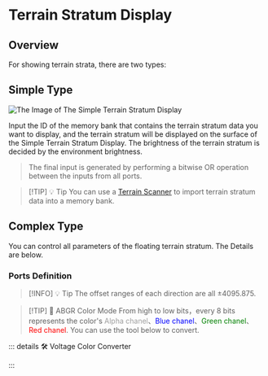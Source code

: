 <script setup lang="ts">
import ElectricConnection from "../../../components/ElectricElement/ElectricConnection";
import ElectricConnectorType from "../../../components/ElectricElement/ElectricConnectorType";
import ElectricConnectorDirection from "../../../components/ElectricElement/ElectricConnectorDirection";
import ElectricConnectionDisplayMode from "../../../components/ElectricElement/ElectricConnectionDisplayMode";
import IOPort from "../../../components/ElectricElement/IOPort";
import ElectricElement from "../../../components/ElectricElement/ElectricElement.vue";
import UintColorConverter from "/components/UintColorConverter.vue";

let connections = [
    new ElectricConnection(ElectricConnectorDirection.Top, ElectricConnectorType.Input, ElectricConnectionDisplayMode.StartAndEnd, [
        new IOPort(1, 16, "Scale Size", "For each 1 increase of this, the scale size of the floating terrain stratum increases by 1/8 times, with a maximum of 8191.875 times."),
        new IOPort(17, 32, "Y Offset", "For each 1 increase of this, the position of the floating terrain stratum moves up by 1/8 block. If the highest bit of this is 1, moving down instead.")
    ]),
    new ElectricConnection(ElectricConnectorDirection.Right, ElectricConnectorType.Input, ElectricConnectionDisplayMode.StartAndEnd, [
        new IOPort(1, 16, "X Offset", "For each 1 increase of this, the position of the floating terrain stratum moves north by 1/8 block. If the highest bit of this is 1, moving south instead."),
        new IOPort(17, 32, "Z Offset", "For each 1 increase of this, the position of the floating terrain stratum moves east by 1/8 block. If the highest bit of this is 1, moving west instead.")
    ]),
        new ElectricConnection(ElectricConnectorDirection.Bottom, ElectricConnectorType.Input, ElectricConnectionDisplayMode.StartAndEnd, [
        new IOPort(1, 8, "Yaw", "Set the yaw angle of the floating terrain stratum, in degree."),
        new IOPort(9, 16, "Pitch", "Set the pitch angle of the floating terrain stratum, in degree."),
        new IOPort(17, 24, "Roll", "Set the roll angle of the floating terrain stratum, in degree."),
        new IOPort(25, 25, "Yaw Sign", "If this is 1, the yaw angle will be negative."),
        new IOPort(26, 26, "Pitch Sign", "If this is 1, the pitch angle will be negative."),
        new IOPort(27, 27, "Roll Sign", "If this is 1, the roll angle will be negative."),
        new IOPort(28, 28, "Scaling Algorithm", "If this is 0, the block texture will be scaled by anisotropic filter, otherwise by keeping hard edges."),
        new IOPort(29, 29, "Whether Retaining", "When this is 0, if other parameters change, the floating terrain stratum will be changed immediately.  \n When this is 1, if other parameters change, a new floating terrain stratum will be displayed with the new parameters, and the old ones will be retained until this changes to 0, or exit the world."),
        new IOPort(30, 32, "Empty", "No effect.")
        
    ]),
    new ElectricConnection(ElectricConnectorDirection.Left, ElectricConnectorType.Input, ElectricConnectionDisplayMode.BitWidth, [
        new IOPort(1, 32, "Color", "Paint color on the floating terrain stratum, in ABGR color mode.")
    ]),
        new ElectricConnection(ElectricConnectorDirection.In, ElectricConnectorType.Input, ElectricConnectionDisplayMode.BitWidth, [
        new IOPort(1, 32, "Memory Bank ID", "Set the ID of a memory bank that you want to read terrain stratum data from.")
    ])
];
</script>

# Terrain Stratum Display <Badge text="v1.0" type="info"/>

## Overview

For showing terrain strata, there are two types:

## Simple Type

<img alt="The Image of The Simple Terrain Stratum Display" src="/images/expand/leds/terrain_display_led_0.webp" class="center_image small">

Input the ID of the memory bank that contains the terrain stratum data you want to display, and the terrain stratum will be displayed on the surface of the Simple Terrain Stratum Display. The brightness of the terrain stratum is decided by the environment brightness.

> The final input is generated by performing a bitwise OR operation between the inputs from all ports.

> [!TIP] 💡 Tip
> You can use a [Terrain Scanner](../sensors/terrain_scanner) to import terrain stratum data into a memory bank.

## Complex Type

You can control all parameters of the floating terrain stratum. The Details are below.

### Ports Definition

<ElectricElement imgAltPrefix="The Complex Terrain Stratum Display" :connections="connections" imgSrc="/images/expand/leds/terrain_display_led_0.webp" :titleLevel="4"/>

> [!INFO] 💡 Tip
> The offset ranges of each direction are all ±4095.875.

> [!TIP] 📝 ABGR Color Mode
> From high to low bits，every 8 bits represents the color's <span style="opacity:0.6;">Alpha chanel</span>、<span style="color:blue;">Blue chanel</span>、<span style="color:green;">Green chanel</span>、<span style="color:red;">Red chanel</span>. You can use the tool below to convert.

::: details 🛠️ Voltage Color Converter

<UintColorConverter />
:::